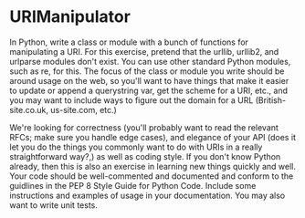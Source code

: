 # URIManipulator
In Python, write a class or module with a bunch of functions for manipulating a URI. For this exercise, pretend that the urllib, urllib2, and urlparse modules don't exist. You can use other standard Python modules, such as re, for this. The focus of the class or module you write should be around usage on the web, so you'll want to have things that make it easier to update or append a querystring var, get the scheme for a URI, etc., and you may want to include ways to figure out the domain for a URL (British-site.co.uk, us-site.com, etc.)  

We're looking for correctness (you'll probably want to read the relevant RFCs; make sure you handle edge cases), and elegance of your API (does it let you do the things you commonly want to do with URIs in a really straightforward way?,) as well as coding style. If you don't know Python already, then this is also an exercise in learning new things quickly and well. Your code should be well-commented and documented and conform to the guidlines in the PEP 8 Style Guide for Python Code. Include some instructions and examples of usage in your documentation. You may also want to write unit tests.
